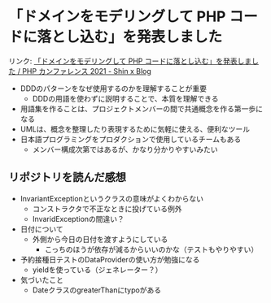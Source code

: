 # 「ドメインをモデリングして PHP コードに落とし込む」を発表しました

リンク: [「ドメインをモデリングして PHP コードに落とし込む」を発表しました / PHP カンファレンス 2021 - Shin x Blog](https://blog.shin1x1.com/entry/phpcon2021-domain-modeling-with-php)

- DDDのパターンをなぜ使用するのかを理解することが重要
	- DDDの用語を使わずに説明することで、本質を理解できる
- 用語集を作ることは、プロジェクトメンバーの間で共通概念を作る第一歩になる
- UMLは、概念を整理したり表現するために気軽に使える、便利なツール
- 日本語プログラミングをプロダクションで使用しているチームもある
	- メンバー構成次第ではあるが、かなり分かりやすいみたい

## リポジトリを読んだ感想

- InvariantExceptionというクラスの意味がよくわからない
	- コンストラクタで不正なときに投げている例外
	- InvaridExceptionの間違い？
- 日付について
	- 外側から今日の日付を渡すようにしている
		- こっちのほうが依存が減るからいいのかな（テストもやりやすい）
- 予約接種日テストのDataProviderの使い方が勉強になる
	- yieldを使っている（ジェネレーター？）
- 気づいたこと
	- DateクラスのgreaterThanにtypoがある